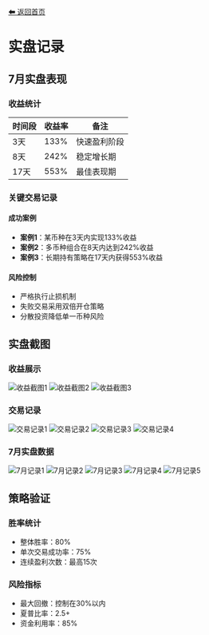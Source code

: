 [⬅ 返回首页](../README.md)

# 实盘记录

## 7月实盘表现

### 收益统计

| 时间段 | 收益率 | 备注 |
|--------|--------|------|
| 3天 | 133% | 快速盈利阶段 |
| 8天 | 242% | 稳定增长期 |
| 17天 | 553% | 最佳表现期 |

### 关键交易记录

#### 成功案例
- **案例1**：某币种在3天内实现133%收益
- **案例2**：多币种组合在8天内达到242%收益
- **案例3**：长期持有策略在17天内获得553%收益

#### 风险控制
- 严格执行止损机制
- 失败交易采用双倍开仓策略
- 分散投资降低单一币种风险

## 实盘截图

### 收益展示
![收益截图1](../img/2.png)
![收益截图2](../img/3.png)
![收益截图3](../img/4.png)

### 交易记录
![交易记录1](../img/5.jpg)
![交易记录2](../img/6.jpg)
![交易记录3](../img/7.jpg)
![交易记录4](../img/8.jpg)

### 7月实盘数据
![7月记录1](../img/微信图片_2025-08-12_140230_192.jpg)
![7月记录2](../img/2.jpg)
![7月记录3](../img/微信图片_2025-08-15_004234_533.jpg)
![7月记录4](../img/微信图片_2025-08-15_004126_922.jpg)
![7月记录5](../img/微信图片_2025-08-15_004227_023.jpg)

## 策略验证

### 胜率统计
- 整体胜率：80%
- 单次交易成功率：75%
- 连续盈利次数：最高15次

### 风险指标
- 最大回撤：控制在30%以内
- 夏普比率：2.5+
- 资金利用率：85%
